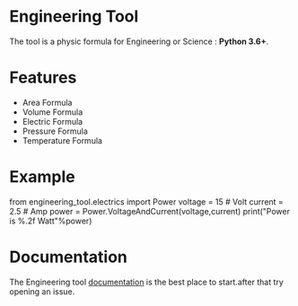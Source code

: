 # Engineering Tool

The tool is a physic formula for Engineering or Science : **Python 3.6+**.


# Features
- Area Formula
- Volume Formula
- Electric Formula
- Pressure Formula
- Temperature Formula  


# Example
from engineering_tool.electrics import Power
voltage = 15 # Volt
current = 2.5 # Amp
power = Power.VoltageAndCurrent(voltage,current)
print("Power is %.2f Watt"%power)

# Documentation
The Engineering tool [documentation](https://github.com/pinyoothotaboot/engineering_tool/tree/master/docs) is the best place to start.after that try opening an issue.